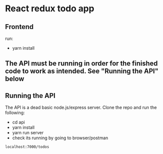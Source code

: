# React redux todo app

## Frontend

run:

- yarn install

## The API must be running in order for the finished code to work as intended. See "Running the API" below

## Running the API

The API is a dead basic node.js/express server. Clone the repo and run the following:

- cd api
- yarn install
- yarn run server
- check its running by going to browser/postman

```
localhost:7000/todos

```
